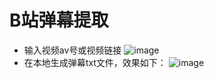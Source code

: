 # B站弹幕提取
- 输入视频av号或视频链接
![image](https://github.com/cxs1427/picture/blob/master/danmu/%E8%BE%93%E5%85%A5av%E5%8F%B7.png)
- 在本地生成弹幕txt文件，效果如下：
![image](https://github.com/cxs1427/picture/blob/master/danmu/%E5%BC%B9%E5%B9%95%E6%96%87%E4%BB%B6.png)


